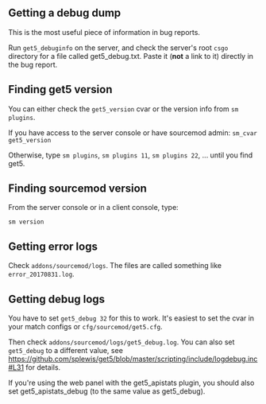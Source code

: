 ## Getting a debug dump

This is the most useful piece of information in bug reports.

Run ``get5_debuginfo`` on the server, and check the server's root ``csgo`` directory for a file called get5_debug.txt. Paste it (**not** a link to it) directly in the bug report. 

## Finding get5 version

You can either check the ``get5_version`` cvar or the version info from ``sm plugins``.

If you have access to the server console or have sourcemod admin:
``sm_cvar get5_version`` 

Otherwise, type 
``sm plugins``, ``sm plugins 11``, ``sm plugins 22``, ... until you find get5.


## Finding sourcemod version

From the server console or in a client console, type:

``sm version``
## Getting error logs

Check ``addons/sourcemod/logs``. The files are called something like ``error_20170831.log``.


## Getting debug logs

You have to set ``get5_debug 32`` for this to work. It's easiest to set the cvar in your match configs or ``cfg/sourcemod/get5.cfg``.

Then check ``addons/sourcemod/logs/get5_debug.log``. You can also set ``get5_debug`` to a different value, see https://github.com/splewis/get5/blob/master/scripting/include/logdebug.inc#L31 for details.

If you're using the web panel with the get5_apistats plugin, you should also set get5_apistats_debug (to the same value as get5_debug). 